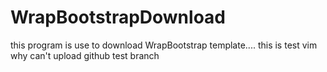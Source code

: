 # WrapBootstrapDownload
this program is use to download WrapBootstrap template....
this is test vim
why can't upload github
test branch 

